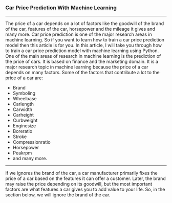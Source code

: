 <h3><strong>Car Price Prediction With Machine Learning</strong></h3>
<hr>
The price of a car depends on a lot of factors like the goodwill of the brand of the car, features of the car, horsepower and the mileage it gives and many more. Car price prediction is one of the major research areas in machine learning. So if you want to learn how to train a car price prediction model then this article is for you. In this article, I will take you through how to train a car price prediction model with machine learning using Python.
<br>
One of the main areas of research in machine learning is the prediction of the price of cars. It is based on finance and the marketing domain. It is a major research topic in machine learning because the price of a car depends on many factors. Some of the factors that contribute a lot to the price of a car are:
<br><ul>
<li>Brand</li>
<li>Symboling</li>
<li>Wheelbase</li>
<li>Carlength</li>
<li>Carwidth</li>
<li>Carheight</li>
<li>Curbweight</li>
<li>Enginesize</li>
<li>Boreratio</li>
<li>Stroke</li>
<li>Compressionratio</li>
<li>Horsepower</li>
<li>Peakrpm</li>
<li>and many more.</li>
</ul>
<hr>
If we ignores the brand of the car, a car manufacturer primarily fixes the price of a car based on the features it can offer a customer. Later, the brand may raise the price depending on its goodwill, but the most important factors are what features a car gives you to add value to your life. So, in the section below, we will ignore the brand of the car.
